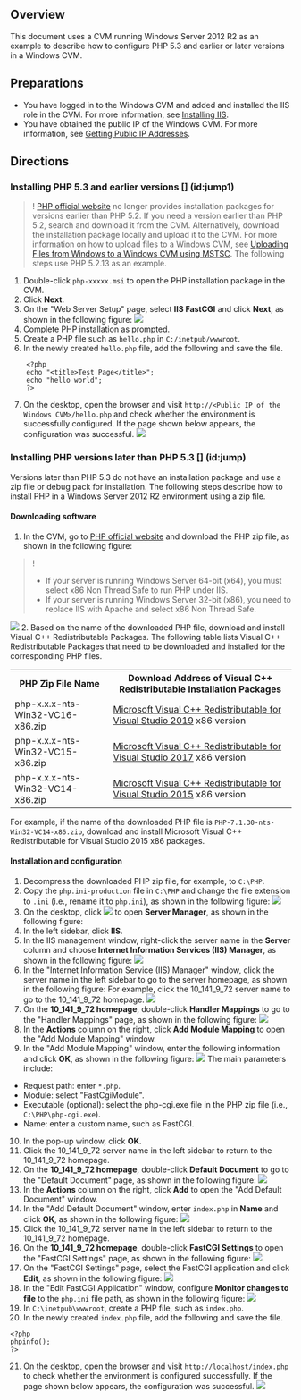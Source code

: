 ## Overview

This document uses a CVM running Windows Server 2012 R2 as an example to describe how to configure PHP 5.3 and earlier or later versions in a Windows CVM.


## Preparations

- You have logged in to the Windows CVM and added and installed the IIS role in the CVM. For more information, see [Installing IIS](https://cloud.tencent.com/document/product/213/2755).
- You have obtained the public IP of the Windows CVM. For more information, see [Getting Public IP Addresses](https://cloud.tencent.com/document/product/213/17940).

## Directions


### Installing PHP 5.3 and earlier versions [] (id:jump1)

>! [PHP official website](http://windows.php.net/download/) no longer provides installation packages for versions earlier than PHP 5.2. If you need a version earlier than PHP 5.2, search and download it from the CVM. Alternatively, download the installation package locally and upload it to the CVM. For more information on how to upload files to a Windows CVM, see [Uploading Files from Windows to a Windows CVM using MSTSC](https://cloud.tencent.com/document/product/213/2761). The following steps use PHP 5.2.13 as an example.
> 
1. Double-click `php-xxxxx.msi` to open the PHP installation package in the CVM.
2. Click **Next**.
3. On the "Web Server Setup" page, select **IIS FastCGI** and click **Next**, as shown in the following figure:
![](https://main.qcloudimg.com/raw/c5fc89547b020e6ec943732d16186a7b.png)
4. Complete PHP installation as prompted.
5. Create a PHP file such as `hello.php` in `C:/inetpub/wwwroot`.
6. In the newly created `hello.php` file, add the following and save the file.
```
	<?php
	echo "<title>Test Page</title>";
	echo "hello world";
	?>
```
7. On the desktop, open the browser and visit `http://<Public IP of the Windows CVM>/hello.php` and check whether the environment is successfully configured.
If the page shown below appears, the configuration was successful.
![](https://main.qcloudimg.com/raw/0cdefc8707c4402e9ae5f9e6fa523ae1.png)


### Installing PHP versions later than PHP 5.3 [] (id:jump)

Versions later than PHP 5.3 do not have an installation package and use a zip file or debug pack for installation. The following steps describe how to install PHP in a Windows Server 2012 R2 environment using a zip file.

#### Downloading software

1. In the CVM, go to [PHP official website](http://windows.php.net/download/) and download the PHP zip file, as shown in the following figure:
>! 
>- If your server is running Windows Server 64-bit (x64), you must select x86 Non Thread Safe to run PHP under IIS.
>- If your server is running Windows Server 32-bit (x86), you need to replace IIS with Apache and select x86 Non Thread Safe.
>
![](https://main.qcloudimg.com/raw/b54dcb237ae24673cd592561ffc91bc0.png)
2. Based on the name of the downloaded PHP file, download and install Visual C++ Redistributable Packages.
The following table lists Visual C++ Redistributable Packages that need to be downloaded and installed for the corresponding PHP files.
<table>
<tr><th>PHP Zip File Name</th><th>Download Address of Visual C++ Redistributable Installation Packages</th></tr>
<tr><td>php-x.x.x-nts-Win32-VC16-x86.zip</td><td><a href="https://visualstudio.microsoft.com/zh-hans/downloads/">Microsoft Visual C++ Redistributable for Visual Studio 2019</a> x86 version</td></tr>
<tr><td>php-x.x.x-nts-Win32-VC15-x86.zip</td><td><a href="https://visualstudio.microsoft.com/zh-hans/vs/older-downloads/">Microsoft Visual C++ Redistributable for Visual Studio 2017</a> x86 version</td></tr>
<tr><td>php-x.x.x-nts-Win32-VC14-x86.zip</td><td><a href="https://www.microsoft.com/zh-cn/download/details.aspx?id=48145">Microsoft Visual C++ Redistributable for Visual Studio 2015</a> x86 version</td></tr>
</table>
 For example, if the name of the downloaded PHP file is <code>PHP-7.1.30-nts-Win32-VC14-x86.zip</code>, download and install Microsoft Visual C++ Redistributable for Visual Studio 2015 x86 packages.

#### Installation and configuration
1. Decompress the downloaded PHP zip file, for example, to `C:\PHP`.
2. Copy the `php.ini-production` file in `C:\PHP` and change the file extension to `.ini` (i.e., rename it to `php.ini`), as shown in the following figure:
![](https://main.qcloudimg.com/raw/52d9a2098fe73c8ddb41366b9732a000.png)
3. On the desktop, click <img src="https://main.qcloudimg.com/raw/f779581f1ce3edfead8c725ce1504009.png" style="margin: 0;"></img> to open **Server Manager**, as shown in the following figure:
4. In the left sidebar, click **IIS**.
5. In the IIS management window, right-click the server name in the **Server** column and choose **Internet Information Services (IIS) Manager**, as shown in the following figure:
![](https://main.qcloudimg.com/raw/55e0b4c86de284050e5d810e92650337.png)
6. In the "Internet Information Service (IIS) Manager" window, click the server name in the left sidebar to go to the server homepage, as shown in the following figure:
For example, click the 10_141_9_72 server name to go to the 10_141_9_72 homepage.
![](https://main.qcloudimg.com/raw/ab0f2306624452d4a3ab9fd5389d5b1d.png)
7. On the **10_141_9_72 homepage**, double-click **Handler Mappings** to go to the "Handler Mappings" page, as shown in the following figure:
![](https://main.qcloudimg.com/raw/916a9cc9ce1270dbbfe6ddbb58f937e7.png)
8. In the **Actions** column on the right, click **Add Module Mapping** to open the "Add Module Mapping" window.
9. In the "Add Module Mapping" window, enter the following information and click **OK**, as shown in the following figure:
![](https://main.qcloudimg.com/raw/a4d139682fc14204acd77ac3d1ea10eb.png)
The main parameters include:
 - Request path: enter `*.php`.
 - Module: select "FastCgiModule".
 - Executable (optional): select the php-cgi.exe file in the PHP zip file (i.e., `C:\PHP\php-cgi.exe`).
 - Name: enter a custom name, such as FastCGI.
10. In the pop-up window, click **OK**. 
11. Click the 10_141_9_72 server name in the left sidebar to return to the 10_141_9_72 homepage.
12. On the **10_141_9_72 homepage**, double-click **Default Document** to go to the "Default Document" page, as shown in the following figure:
![](https://main.qcloudimg.com/raw/6a896eeb929ae0104b1792e08bd895a6.png)
13. In the **Actions** column on the right, click **Add** to open the "Add Default Document" window.
14. In the "Add Default Document" window, enter `index.php` in **Name** and click **OK**, as shown in the following figure:
![](https://main.qcloudimg.com/raw/2d09af5d86755dd481b13efb0b3619a2.png)
15. Click the 10_141_9_72 server name in the left sidebar to return to the 10_141_9_72 homepage.
16. On the **10_141_9_72 homepage**, double-click **FastCGI Settings** to open the "FastCGI Settings" page, as shown in the following figure:
![](https://main.qcloudimg.com/raw/2a0693d3b837804b546fc690b4fb5cee.png)
17. On the "FastCGI Settings" page, select the FastCGI application and click **Edit**, as shown in the following figure:
![](https://main.qcloudimg.com/raw/2038fa0df5c08820dc028fb3635fcda4.png)
18. In the "Edit FastCGI Application" window, configure **Monitor changes to file** to the `php.ini` file path, as shown in the following figure:
![](https://main.qcloudimg.com/raw/b1aa458607934a5331b51e22762d0dec.png)
19. In `C:\inetpub\wwwroot`, create a PHP file, such as `index.php`.
20. In the newly created `index.php` file, add the following and save the file.
```
<?php
phpinfo();
?>
```
21. On the desktop, open the browser and visit `http://localhost/index.php` to check whether the environment is configured successfully.
If the page shown below appears, the configuration was successful.
![](https://main.qcloudimg.com/raw/ccd08fd9af6afe4ee2c3bf38f9e581b9.png)

